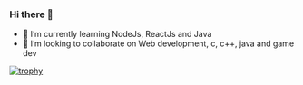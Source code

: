 ### Hi there 👋

<!--
**innatepanda/innatepanda** is a ✨ _special_ ✨ repository because its `README.md` (this file) appears on your GitHub profile.
- 🤔 I’m looking for help with ...
📫 How to reach me: ...
- 😄 Pronouns: ...
 💬 Ask me about ...
-->


- 🌱 I’m currently learning NodeJs, ReactJs and Java
- 👯 I’m looking to collaborate on Web development, c, c++, java and game dev

[![trophy](https://github-profile-trophy.vercel.app/?username=innatepanda&theme=onedark)](https://github.com/ryo-ma/github-profile-trophy)
[](https://komarev.com/ghpvc/?username=innatepanda&color=green)


